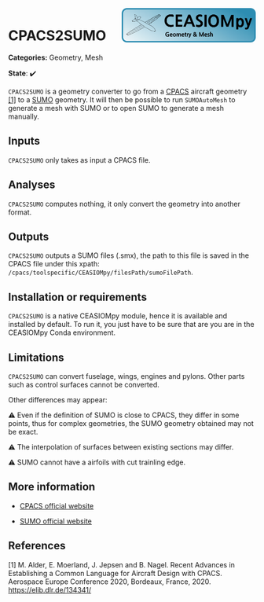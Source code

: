 <img align="right" height="70" src="../../documents/logos/CEASIOMpy_banner_geometry.png">

# CPACS2SUMO

**Categories:** Geometry, Mesh

**State**: :heavy_check_mark:


`CPACS2SUMO` is a geometry converter to go from a [CPACS](https://www.cpacs.de) aircraft geometry [[1]](#Alder20) to a [SUMO](https://www.larosterna.com/products/open-source) geometry. It will then be possible to run `SUMOAutoMesh` to generate a mesh with SUMO or to open SUMO to generate a mesh manually. 

## Inputs

`CPACS2SUMO` only takes as input a CPACS file.

## Analyses

`CPACS2SUMO` computes nothing, it only convert the geometry into another format.


## Outputs

`CPACS2SUMO` outputs a SUMO files (.smx), the path to this file is saved in the CPACS file under this xpath: `/cpacs/toolspecific/CEASIOMpy/filesPath/sumoFilePath`.


## Installation or requirements

`CPACS2SUMO` is a native CEASIOMpy module, hence it is available and installed by default. To run it, you just have to be sure that are you are in the CEASIOMpy Conda environment.


## Limitations

`CPACS2SUMO` can convert fuselage, wings, engines and pylons. Other parts such as control surfaces cannot be converted. 

Other differences may appear:

:warning: Even if the definition of SUMO is close to CPACS, they differ in some points, thus for complex geometries, the SUMO geometry obtained may not be exact.  

:warning: The interpolation of surfaces between existing sections may differ. 

:warning: SUMO cannot have a airfoils with cut trainling edge.


## More information

* [CPACS official website](https://www.cpacs.de)

* [SUMO official website](https://www.larosterna.com/products/open-source)

## References

<a id="Alder20">[1]</a> M. Alder, E. Moerland, J. Jepsen and B. Nagel. Recent Advances in Establishing a Common Language for Aircraft Design with CPACS. Aerospace Europe Conference 2020, Bordeaux, France, 2020. https://elib.dlr.de/134341/  
